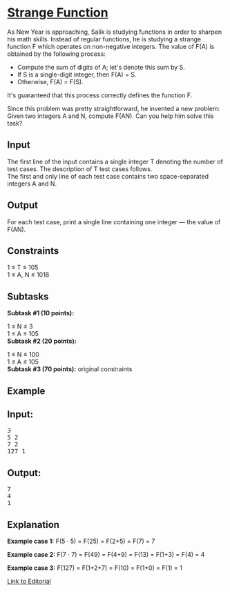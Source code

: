 # [Strange Function](https://www.codechef.com/LTIME55/problems/ABX01)

As New Year is approaching, Salik is studying functions in order to sharpen his math skills. Instead of regular functions, he is studying a strange function F which operates on non-negative integers. The value of F(A) is obtained by the following process:</br>

<ul>
<li>Compute the sum of digits of A; let's denote this sum by S.
<li>If S is a single-digit integer, then F(A) = S.
<li>Otherwise, F(A) = F(S).
</ul>
It's guaranteed that this process correctly defines the function F.</br>

Since this problem was pretty straightforward, he invented a new problem: Given two integers A and N, compute F(AN). Can you help him solve this task?</br>

## Input
The first line of the input contains a single integer T denoting the number of test cases. The description of T test cases follows.</br>
The first and only line of each test case contains two space-separated integers A and N.</br>

## Output
For each test case, print a single line containing one integer — the value of F(AN).</br>

## Constraints
1 ≤ T ≤ 105</br>
1 ≤ A, N ≤ 1018</br>

## Subtasks
**Subtask #1 (10 points):**

1 ≤ N ≤ 3</br>
1 ≤ A ≤ 105</br>
**Subtask #2 (20 points):**

1 ≤ N ≤ 100</br>
1 ≤ A ≤ 105</br>
**Subtask #3 (70 points):** original constraints</br>

## Example
## Input:
<pre>
3
5 2
7 2
127 1
</pre>

## Output:
<pre>
7
4
1
</pre>

## Explanation
**Example case 1:** F(5 · 5) = F(25) = F(2+5) = F(7) = 7</br>

**Example case 2:** F(7 · 7) = F(49) = F(4+9) = F(13) = F(1+3) = F(4) = 4</br>

**Example case 3:** F(127) = F(1+2+7) = F(10) = F(1+0) = F(1) = 1</br>

[Link to Editorial](https://discuss.codechef.com/problems/ABX01)
